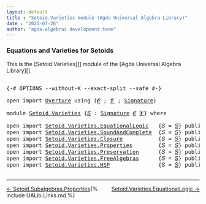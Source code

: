 ```yaml
---
layout: default
title : "Setoid.Varieties module (Agda Universal Algebra Library)"
date : "2021-07-26"
author: "agda-algebras development team"
---
```


### <a id="equations-and-varieties-for-setoids">Equations and Varieties for Setoids</a>

This is the [Setoid.Varieties][] module of the [Agda Universal Algebra Library][].

<pre class="Agda">

<a id="341" class="Symbol">{-#</a> <a id="345" class="Keyword">OPTIONS</a> <a id="353" class="Pragma">--without-K</a> <a id="365" class="Pragma">--exact-split</a> <a id="379" class="Pragma">--safe</a> <a id="386" class="Symbol">#-}</a>

<a id="391" class="Keyword">open</a> <a id="396" class="Keyword">import</a> <a id="403" href="Overture.html" class="Module">Overture</a> <a id="412" class="Keyword">using</a> <a id="418" class="Symbol">(</a><a id="419" href="Overture.Signatures.html#520" class="Generalizable">𝓞</a> <a id="421" class="Symbol">;</a> <a id="423" href="Overture.Signatures.html#522" class="Generalizable">𝓥</a> <a id="425" class="Symbol">;</a> <a id="427" href="Overture.Signatures.html#3171" class="Function">Signature</a><a id="436" class="Symbol">)</a>

<a id="439" class="Keyword">module</a> <a id="446" href="Setoid.Varieties.html" class="Module">Setoid.Varieties</a> <a id="463" class="Symbol">{</a><a id="464" href="Setoid.Varieties.html#464" class="Bound">𝑆</a> <a id="466" class="Symbol">:</a> <a id="468" href="Overture.Signatures.html#3171" class="Function">Signature</a> <a id="478" href="Overture.Signatures.html#520" class="Generalizable">𝓞</a> <a id="480" href="Overture.Signatures.html#522" class="Generalizable">𝓥</a><a id="481" class="Symbol">}</a> <a id="483" class="Keyword">where</a>

<a id="490" class="Keyword">open</a> <a id="495" class="Keyword">import</a> <a id="502" href="Setoid.Varieties.EquationalLogic.html" class="Module">Setoid.Varieties.EquationalLogic</a>   <a id="537" class="Symbol">{</a><a id="538" class="Argument">𝑆</a> <a id="540" class="Symbol">=</a> <a id="542" href="Setoid.Varieties.html#464" class="Bound">𝑆</a><a id="543" class="Symbol">}</a> <a id="545" class="Keyword">public</a>
<a id="552" class="Keyword">open</a> <a id="557" class="Keyword">import</a> <a id="564" href="Setoid.Varieties.SoundAndComplete.html" class="Module">Setoid.Varieties.SoundAndComplete</a>  <a id="599" class="Symbol">{</a><a id="600" class="Argument">𝑆</a> <a id="602" class="Symbol">=</a> <a id="604" href="Setoid.Varieties.html#464" class="Bound">𝑆</a><a id="605" class="Symbol">}</a> <a id="607" class="Keyword">public</a>
<a id="614" class="Keyword">open</a> <a id="619" class="Keyword">import</a> <a id="626" href="Setoid.Varieties.Closure.html" class="Module">Setoid.Varieties.Closure</a>           <a id="661" class="Symbol">{</a><a id="662" class="Argument">𝑆</a> <a id="664" class="Symbol">=</a> <a id="666" href="Setoid.Varieties.html#464" class="Bound">𝑆</a><a id="667" class="Symbol">}</a> <a id="669" class="Keyword">public</a>
<a id="676" class="Keyword">open</a> <a id="681" class="Keyword">import</a> <a id="688" href="Setoid.Varieties.Properties.html" class="Module">Setoid.Varieties.Properties</a>        <a id="723" class="Symbol">{</a><a id="724" class="Argument">𝑆</a> <a id="726" class="Symbol">=</a> <a id="728" href="Setoid.Varieties.html#464" class="Bound">𝑆</a><a id="729" class="Symbol">}</a> <a id="731" class="Keyword">public</a>
<a id="738" class="Keyword">open</a> <a id="743" class="Keyword">import</a> <a id="750" href="Setoid.Varieties.Preservation.html" class="Module">Setoid.Varieties.Preservation</a>      <a id="785" class="Symbol">{</a><a id="786" class="Argument">𝑆</a> <a id="788" class="Symbol">=</a> <a id="790" href="Setoid.Varieties.html#464" class="Bound">𝑆</a><a id="791" class="Symbol">}</a> <a id="793" class="Keyword">public</a>
<a id="800" class="Keyword">open</a> <a id="805" class="Keyword">import</a> <a id="812" href="Setoid.Varieties.FreeAlgebras.html" class="Module">Setoid.Varieties.FreeAlgebras</a>      <a id="847" class="Symbol">{</a><a id="848" class="Argument">𝑆</a> <a id="850" class="Symbol">=</a> <a id="852" href="Setoid.Varieties.html#464" class="Bound">𝑆</a><a id="853" class="Symbol">}</a> <a id="855" class="Keyword">public</a>
<a id="862" class="Keyword">open</a> <a id="867" class="Keyword">import</a> <a id="874" href="Setoid.Varieties.HSP.html" class="Module">Setoid.Varieties.HSP</a>               <a id="909" class="Symbol">{</a><a id="910" class="Argument">𝑆</a> <a id="912" class="Symbol">=</a> <a id="914" href="Setoid.Varieties.html#464" class="Bound">𝑆</a><a id="915" class="Symbol">}</a> <a id="917" class="Keyword">public</a>

</pre>

--------------------------------

<span style="float:left;">[← Setoid.Subalgebras.Properties](Setoid.Subalgebras.Properties.html)</span>
<span style="float:right;">[Setoid.Varieties.EquationalLogic →](Setoid.Varieties.EquationalLogic.html)</span>

{% include UALib.Links.md %}

